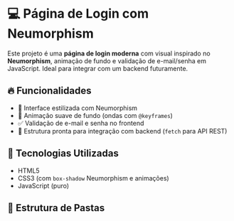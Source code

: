  # 💻 Página de Login com Neumorphism

Este projeto é uma **página de login moderna** com visual inspirado no **Neumorphism**, animação de fundo e validação de e-mail/senha em JavaScript. Ideal para integrar com um backend futuramente.

## 🔥 Funcionalidades

- 💎 Interface estilizada com Neumorphism
- 🎨 Animação suave de fundo (ondas com `@keyframes`)
- ✅ Validação de e-mail e senha no frontend
- 📁 Estrutura pronta para integração com backend (`fetch` para API REST)

## 🧩 Tecnologias Utilizadas

- HTML5
- CSS3 (com `box-shadow` Neumorphism e animações)
- JavaScript (puro)

## 📂 Estrutura de Pastas
